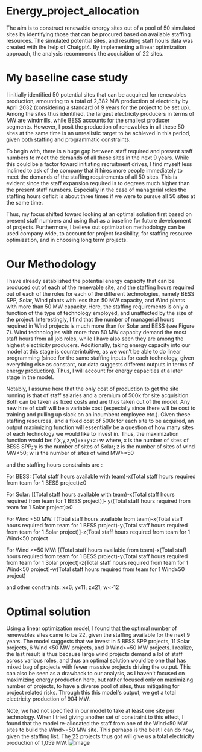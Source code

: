 # Energy_project_allocation
The aim is to construct renewable energy sites out of a pool of 50 simulated sites by identifying those that can be procured based on available staffing resources. The simulated potential sites, and resulting staff hours data was created with the help of Chatgpt4. 
By implementing a linear optimization approach, the analysis recommends the acquisition of 22 sites.

# My baseline case study
I initially identified 50 potential sites that can be acquired for renewables production, amounting to a total of 2,382 MW production of electricity by April 2032 (considering a standard of 9 years for the project to be set up). Among the sites thus identified, the largest electricity producers in terms of MW are windmills, while BESS accounts for the smallest producer segments. However, I posit the production of renewables in all these 50 sites at the same time is an unrealistic target to be achieved in this period, given both staffing and programmatic constraints. 

To begin with, there is a huge gap between staff required and present staff numbers to meet the demands of all these sites in the next 9 years. While this could be a factor toward initiating recruitment drives, I find myself less inclined to ask of the company that it hires more people immediately to meet the demands of the staffing requirements of all 50 sites. This is evident since the staff expansion required is to degrees much higher than the present staff numbers. Especially in the case of managerial roles the staffing hours deficit is about three times if we were to pursue all 50 sites at the same time.  

Thus, my focus shifted toward looking at an optimal solution first based on present staff numbers and using that as a baseline for future development of projects. Furthermore, I believe out optimization methodology can be used company wide, to account for project feasibility, for staffing resource optimization, and in choosing long term projects. 

# Our Methodology 

I have already established the potential energy capacity that can be produced out of each of the renewable site, and the staffing hours required out of each of the roles for each of the different technologies, namely BESS SPP, Solar, Wind plants with less than 50 MW capacity, and Wind plants with more than 50 MW capacity. Here, the staffing requirements is only a function of the type of technology employed, and unaffected by the size of the project. Interestingly, I find that the number of managerial hours required in Wind projects is much more than for Solar and BESS (see Figure 7). Wind technologies with more than 50 MW capacity demand the most staff hours from all job roles, while I have also seen they are among the highest electricity producers. Additionally, taking energy capacity into our model at this stage is counterintuitive, as we won’t be able to do linear programming (since for the same staffing inputs for each technology, given everything else as constant, our data suggests different outputs in terms of energy production). Thus, I will account for energy capacities at a later stage in the model. 

Notably, I assume here that the only cost of production to get the site running is that of staff salaries and a premium of 500k for site acquisition. Both can be taken as fixed costs and are thus taken out of the model. Any new hire of staff will be a variable cost (especially since there will be cost to training and pulling up slack on an incumbent employee etc.). Given these staffing resources, and a fixed cost of 500k for each site to be acquired, an output maximizing function will essentially be a question of how many sites of each technology we would like to invest in. Thus, the maximization function would be: 
f(x,y,z,w)=x+y+z+w
where,
x is the number of sites of BESS SPP; y is the number of sites of Solar; z is the number of sites of wind MW<50; w is the number of sites of wind MW>=50

and the staffing hours constraints are :

For BESS: 
(Total staff hours available with team)-x(Total staff hours required from team for 1 BESS project)≥0

For Solar: 
[(Total staff hours available with team)-x(Total staff hours required from team for 1 BESS project)]- y((Total staff hours required from team for 1 Solar project)≥0

For Wind <50 MW: 
[(Total staff hours available from team)-x(Total staff hours required from team for 1 BESS project)-y(Total staff hours required from team for 1 Solar project)]-z(Total staff hours required from team for 1 Wind<50 project 

For Wind >=50 MW: 
[(Total staff hours available from team)-x(Total staff hours required from team for 1 BESS project)-y(Total staff hours required from team for 1 Solar project)-z(Total staff hours required from team for 1 Wind<50 project]-w(Total staff hours required from team for 1 Wind≥50 project)  

and other constraints: 
x≤6; y≤11; z≤21; w<-12

# Optimal solution 

Using a linear optimization model, I found that the optimal number of renewables sites came to be 22, given the staffing available for the next 9 years. The model suggests that we invest in 5 BESS SPP projects, 11 Solar projects, 6 Wind <50 MW projects, and 0 Wind>=50 MW projects. I realize, the last result is thus because large wind projects demand a lot of staff across various roles, and thus an optimal solution would be one that has mixed bag of projects with fewer massive projects driving the output. This can also be seen as a drawback to our analysis, as I haven’t focused on maximizing energy production here, but rather focused only on maximizing number of projects, to have a diverse pool of sites, thus mitigating for project related risks. Through this this model's output, we get a total electricity production of 904 MW.

Note, we had not specified in our model to take at least one site per technology. When I tried giving another set of constraint to this effect, I found that the model re-allocated the staff from one of the Wind<50 MW sites to build the Wind>=50 MW site. This perhaps is the best I can do now, given the staffing list. The 22 projects thus got will give us a total electricity production of 1,059 MW. 
![image](https://github.com/detectorisk/Energy_project_allocation/assets/140319675/b372af65-b704-4285-a9e9-315242b8a5cb)
